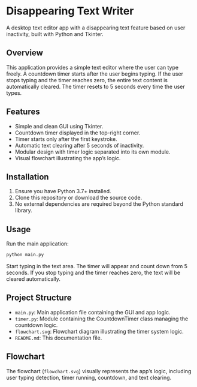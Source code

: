 # Disappearing Text Writer

A desktop text editor app with a disappearing text feature based on user inactivity, built with Python and Tkinter.

## Overview

This application provides a simple text editor where the user can type freely. A countdown timer starts after the user begins typing. If the user stops typing and the timer reaches zero, the entire text content is automatically cleared. The timer resets to 5 seconds every time the user types.

## Features

- Simple and clean GUI using Tkinter.
- Countdown timer displayed in the top-right corner.
- Timer starts only after the first keystroke.
- Automatic text clearing after 5 seconds of inactivity.
- Modular design with timer logic separated into its own module.
- Visual flowchart illustrating the app’s logic.

## Installation

1. Ensure you have Python 3.7+ installed.
2. Clone this repository or download the source code.
3. No external dependencies are required beyond the Python standard library.

## Usage

Run the main application:

```bash
python main.py
```

Start typing in the text area. The timer will appear and count down from 5 seconds. If you stop typing and the timer reaches zero, the text will be cleared automatically.

## Project Structure

- `main.py`: Main application file containing the GUI and app logic.
- `timer.py`: Module containing the CountdownTimer class managing the countdown logic.
- `flowchart.svg`: Flowchart diagram illustrating the timer system logic.
- `README.md`: This documentation file.

## Flowchart

The flowchart (`flowchart.svg`) visually represents the app’s logic, including user typing detection, timer running, countdown, and text clearing.
